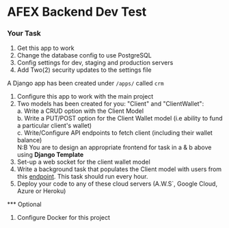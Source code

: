 # AFEX Backend Dev Test

### Your Task

1. Get this app to work
2. Change the database config to use PostgreSQL
3. Config settings for dev, staging and production servers
4. Add Two(2) security updates to the settings file

A Django app has been created under `/apps/` called `crm`

1. Configure this app to work with the main project
2. Two models has been created for you: "Client" and "ClientWallet": <br/>
   a. Write a CRUD option with the Client Model <br/>
   b. Write a PUT/POST option for the Client Wallet model (i.e ability to fund a particular client's wallet) <br/>
   c. Write/Configure API endpoints to fetch client (including their wallet balance) <br/>
   N:B You are to design an appropriate frontend for task in a & b above using <b>Django Template</b> <br/>
3. Set-up a web socket for the client wallet model
4. Write a background task that populates the Client model with users from this [endpoint](https://62c2c06cff594c656764970a.mockapi.io/users). This task should run every hour.
5. Deploy your code to any of these cloud servers (A.W.S`, Google Cloud, Azure or Heroku)

\*\*\* Optional

1. Configure Docker for this project
